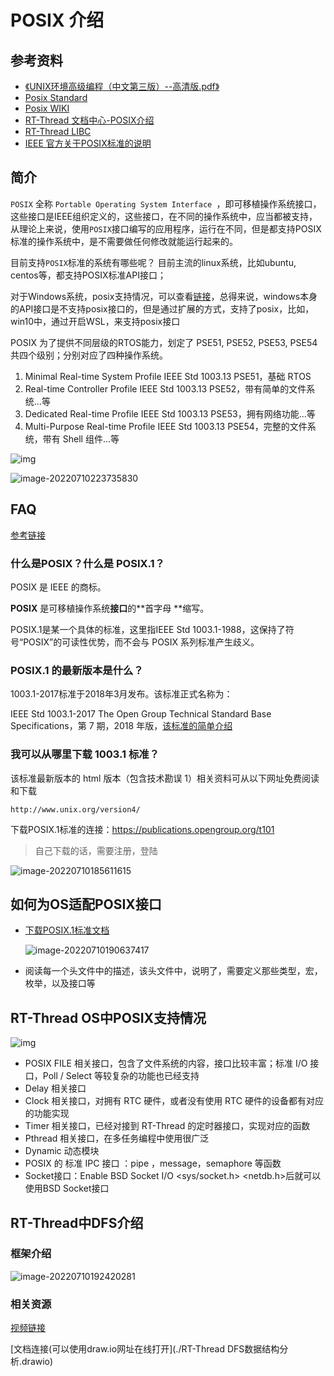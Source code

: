 # POSIX 介绍

## 参考资料

- [《UNIX环境高级编程（中文第三版）--高清版.pdf》](https://book.douban.com/subject/25900403)
- [Posix Standard](https://linuxhint.com/posix-standard/)
- [Posix WIKI](https://en.wikipedia.org/wiki/POSIX)
- [RT-Thread 文档中心-POSIX介绍](https://www.rt-thread.org/document/site/#/rt-thread-version/rt-thread-standard/programming-manual/libc/posix/introduction)
- [RT-Thread LIBC](https://www.rt-thread.org/document/site/#/rt-thread-version/rt-thread-standard/programming-manual/libc/introduction?id=isoansi-c)
- [IEEE 官方关于POSIX标准的说明](https://pubs.opengroup.org/onlinepubs/9699919799/toc.htm)



## 简介

`POSIX` 全称 `Portable Operating System Interface `，即可移植操作系统接口，这些接口是IEEE组织定义的，这些接口，在不同的操作系统中，应当都被支持，从理论上来说，使用`POSIX`接口编写的应用程序，运行在不同，但是都支持POSIX标准的操作系统中，是不需要做任何修改就能运行起来的。



目前支持`POSIX`标准的系统有哪些呢？ 目前主流的linux系统，比如ubuntu, centos等，都支持POSIX标准API接口；

对于Windows系统，posix支持情况，可以查看[链接](https://social.technet.microsoft.com/wiki/contents/articles/10224.posix-and-unix-support-in-windows.aspx)，总得来说，windows本身的API接口是不支持posix接口的，但是通过扩展的方式，支持了posix，比如，win10中，通过开启WSL，来支持posix接口



POSIX 为了提供不同层级的RTOS能力，划定了 PSE51, PSE52, PSE53, PSE54 共四个级别；分别对应了四种操作系统。

1. Minimal Real-time System Profile IEEE Std 1003.13 PSE51，基础 RTOS
2. Real-time Controller Profile IEEE Std 1003.13 PSE52，带有简单的文件系统...等
3. Dedicated Real-time Profile IEEE Std 1003.13 PSE53，拥有网络功能...等
4. Multi-Purpose Real-time Profile IEEE Std 1003.13 PSE54，完整的文件系统，带有 Shell 组件...等

![img](figures/51_52_53_54.png)

![image-20220710223735830](figures/image-20220710223735830.png)

## FAQ

[参考链接](https://www.opengroup.org/austin/papers/posix_faq.html)

### 什么是POSIX？什么是 POSIX.1？

POSIX 是 IEEE 的商标。

**POSIX** 是可移植操作系统**接口**的**首字母 **缩写。

POSIX.1是某一个具体的标准，这里指IEEE Std 1003.1-1988，这保持了符号“POSIX”的可读性优势，而不会与 POSIX 系列标准产生歧义。



### **POSIX.1 的最新版本是什么？**

1003.1-2017标准于2018年3月发布。该标准正式名称为：

IEEE Std 1003.1-2017 The Open Group Technical Standard Base Specifications，第 7 期，2018 年版，[该标准的简单介绍](https://www.opengroup.org/austin/papers/backgrounder.html)



### **我可以从哪里下载 1003.1 标准？**

该标准最新版本的 html 版本（包含技术勘误 1）相关资料可从以下网址免费阅读和下载

```
http://www.unix.org/version4/ 
```



下载POSIX.1标准的连接：https://publications.opengroup.org/t101 

> 自己下载的话，需要注册，登陆

![image-20220710185611615](figures/image-20220710185611615.png)



## 如何为OS适配POSIX接口

- [下载POSIX.1标准文档](https://publications.opengroup.org/t101 )

  ![image-20220710190637417](figures/image-20220710190637417.png)

- 阅读每一个头文件中的描述，该头文件中，说明了，需要定义那些类型，宏，枚举，以及接口等





## RT-Thread OS中POSIX支持情况

![img](figures/menuconfig_info.png)

- POSIX FILE 相关接口，包含了文件系统的内容，接口比较丰富；标准 I/O 接口，Poll / Select 等较复杂的功能也已经支持
- Delay 相关接口
- Clock 相关接口，对拥有 RTC 硬件，或者没有使用 RTC 硬件的设备都有对应的功能实现
- Timer 相关接口，已经对接到 RT-Thread 的定时器接口，实现对应的函数
- Pthread 相关接口，在多任务编程中使用很广泛
- Dynamic 动态模块
- POSIX 的 标准 IPC 接口 ：pipe ，message，semaphore 等函数
- Socket接口：Enable BSD Socket I/O <sys/socket.h> <netdb.h>后就可以使用BSD Socket接口



## RT-Thread中DFS介绍

### 框架介绍

![image-20220710192420281](figures/image-20220710192420281.png)

### 相关资源

[视频链接](https://www.bilibili.com/video/BV1A3411F7Zs/?vd_source=a25fe9d1f3d93c851d172c22091e3512)

[文档连接(可以使用draw.io网址在线打开](./RT-Thread DFS数据结构分析.drawio)
